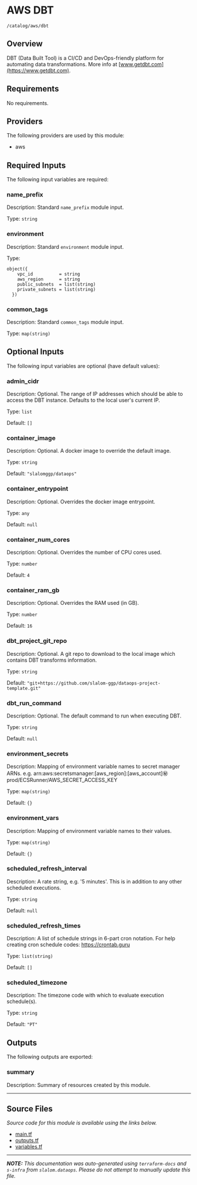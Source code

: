 # AWS DBT

`/catalog/aws/dbt`

## Overview

DBT (Data Built Tool) is a CI/CD and DevOps-friendly platform for automating data transformations. More info at [www.getdbt.com](https://www.getdbt.com).

## Requirements

No requirements.

## Providers

The following providers are used by this module:

- aws

## Required Inputs

The following input variables are required:

### name_prefix

Description: Standard `name_prefix` module input.

Type: `string`

### environment

Description: Standard `environment` module input.

Type:

```hcl
object({
    vpc_id          = string
    aws_region      = string
    public_subnets  = list(string)
    private_subnets = list(string)
  })
```

### common_tags

Description: Standard `common_tags` module input.

Type: `map(string)`

## Optional Inputs

The following input variables are optional (have default values):

### admin_cidr

Description: Optional. The range of IP addresses which should be able to access the DBT instance. Defaults to the local user's current IP.

Type: `list`

Default: `[]`

### container_image

Description: Optional. A docker image to override the default image.

Type: `string`

Default: `"slalomggp/dataops"`

### container_entrypoint

Description: Optional. Overrides the docker image entrypoint.

Type: `any`

Default: `null`

### container_num_cores

Description: Optional. Overrides the number of CPU cores used.

Type: `number`

Default: `4`

### container_ram_gb

Description: Optional. Overrides the RAM used (in GB).

Type: `number`

Default: `16`

### dbt_project_git_repo

Description: Optional. A git repo to download to the local image which contains DBT transforms information.

Type: `string`

Default: `"git+https://github.com/slalom-ggp/dataops-project-template.git"`

### dbt_run_command

Description: Optional. The default command to run when executing DBT.

Type: `string`

Default: `null`

### environment_secrets

Description: Mapping of environment variable names to secret manager ARNs.
e.g. arn:aws:secretsmanager:[aws\_region]:[aws\_account]:secret:prod/ECSRunner/AWS_SECRET_ACCESS_KEY

Type: `map(string)`

Default: `{}`

### environment_vars

Description: Mapping of environment variable names to their values.

Type: `map(string)`

Default: `{}`

### scheduled_refresh_interval

Description: A rate string, e.g. '5 minutes'. This is in addition to any other scheduled executions.

Type: `string`

Default: `null`

### scheduled_refresh_times

Description: A list of schedule strings in 6-part cron notation. For help creating cron schedule codes: https://crontab.guru

Type: `list(string)`

Default: `[]`

### scheduled_timezone

Description: The timezone code with which to evaluate execution schedule(s).

Type: `string`

Default: `"PT"`

## Outputs

The following outputs are exported:

### summary

Description: Summary of resources created by this module.

---

## Source Files

_Source code for this module is available using the links below._

- [main.tf](https://github.com/slalom-ggp/dataops-infra/tree/main//catalog/aws/dbt/main.tf)
- [outputs.tf](https://github.com/slalom-ggp/dataops-infra/tree/main//catalog/aws/dbt/outputs.tf)
- [variables.tf](https://github.com/slalom-ggp/dataops-infra/tree/main//catalog/aws/dbt/variables.tf)

---

_**NOTE:** This documentation was auto-generated using
`terraform-docs` and `s-infra` from `slalom.dataops`.
Please do not attempt to manually update this file._
